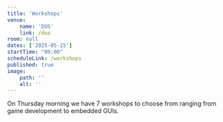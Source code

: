 ```yaml
---
title: 'Workshops'
venue: 
    name: 'DUS'
    link: /dus
room: null
dates: ['2025-05-15']
startTime: "09:00"
scheduleLink: /workshops
published: true
image:
    path: ''
    alt: ''
---
```


On Thursday morning we have 7 workshops to choose from ranging from game development to embedded GUIs.